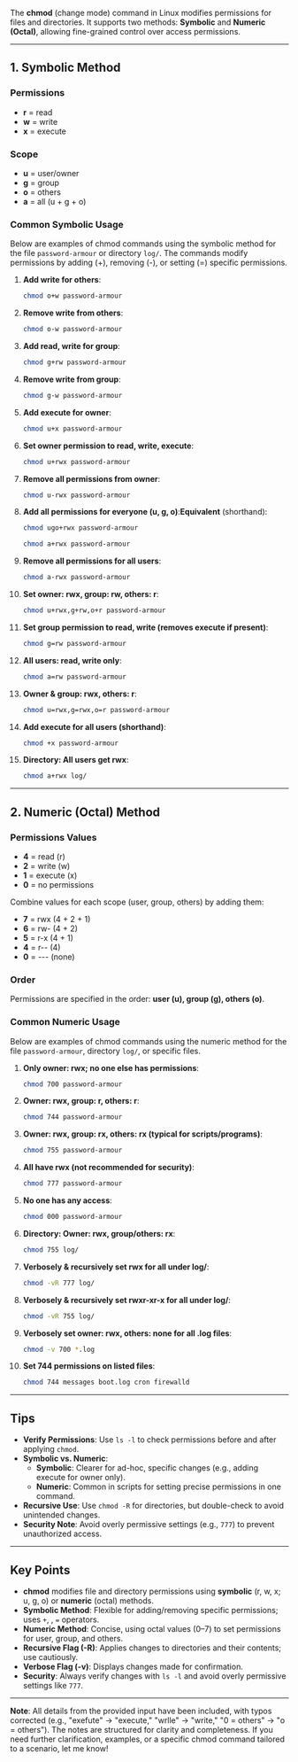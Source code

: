 

The **chmod** (change mode) command in Linux modifies permissions for files and directories. It supports two methods: **Symbolic** and **Numeric (Octal)**, allowing fine-grained control over access permissions.

---

## 1. Symbolic Method

### Permissions

- **r** = read
- **w** = write
- **x** = execute

### Scope

- **u** = user/owner
- **g** = group
- **o** = others
- **a** = all (u + g + o)

### Common Symbolic Usage

Below are examples of chmod commands using the symbolic method for the file `password-armour` or directory `log/`. The commands modify permissions by adding (+), removing (-), or setting (=) specific permissions.

1. **Add write for others**:
    
    ```bash
    chmod o+w password-armour
    
    ```
    
2. **Remove write from others**:
    
    ```bash
    chmod o-w password-armour
    
    ```
    
3. **Add read, write for group**:
    
    ```bash
    chmod g+rw password-armour
    
    ```
    
4. **Remove write from group**:
    
    ```bash
    chmod g-w password-armour
    
    ```
    
5. **Add execute for owner**:
    
    ```bash
    chmod u+x password-armour
    
    ```
    
6. **Set owner permission to read, write, execute**:
    
    ```bash
    chmod u+rwx password-armour
    
    ```
    
7. **Remove all permissions from owner**:
    
    ```bash
    chmod u-rwx password-armour
    
    ```
    
8. **Add all permissions for everyone (u, g, o)**:**Equivalent** (shorthand):
    
    ```bash
    chmod ugo+rwx password-armour
    
    ```
    
    ```bash
    chmod a+rwx password-armour
    
    ```
    
9. **Remove all permissions for all users**:
    
    ```bash
    chmod a-rwx password-armour
    
    ```
    
10. **Set owner: rwx, group: rw, others: r**:
    
    ```bash
    chmod u+rwx,g+rw,o+r password-armour
    
    ```
    
11. **Set group permission to read, write (removes execute if present)**:
    
    ```bash
    chmod g=rw password-armour
    
    ```
    
12. **All users: read, write only**:
    
    ```bash
    chmod a=rw password-armour
    
    ```
    
13. **Owner & group: rwx, others: r**:
    
    ```bash
    chmod u=rwx,g=rwx,o=r password-armour
    
    ```
    
14. **Add execute for all users (shorthand)**:
    
    ```bash
    chmod +x password-armour
    
    ```
    
15. **Directory: All users get rwx**:
    
    ```bash
    chmod a+rwx log/
    
    ```
    

---

## 2. Numeric (Octal) Method

### Permissions Values

- **4** = read (r)
- **2** = write (w)
- **1** = execute (x)
- **0** = no permissions

Combine values for each scope (user, group, others) by adding them:

- **7** = rwx (4 + 2 + 1)
- **6** = rw- (4 + 2)
- **5** = r-x (4 + 1)
- **4** = r-- (4)
- **0** = --- (none)

### Order

Permissions are specified in the order: **user (u), group (g), others (o)**.

### Common Numeric Usage

Below are examples of chmod commands using the numeric method for the file `password-armour`, directory `log/`, or specific files.

1. **Only owner: rwx; no one else has permissions**:
    
    ```bash
    chmod 700 password-armour
    
    ```
    
2. **Owner: rwx, group: r, others: r**:
    
    ```bash
    chmod 744 password-armour
    
    ```
    
3. **Owner: rwx, group: rx, others: rx (typical for scripts/programs)**:
    
    ```bash
    chmod 755 password-armour
    
    ```
    
4. **All have rwx (not recommended for security)**:
    
    ```bash
    chmod 777 password-armour
    
    ```
    
5. **No one has any access**:
    
    ```bash
    chmod 000 password-armour
    
    ```
    
6. **Directory: Owner: rwx, group/others: rx**:
    
    ```bash
    chmod 755 log/
    
    ```
    
7. **Verbosely & recursively set rwx for all under log/**:
    
    ```bash
    chmod -vR 777 log/
    
    ```
    
8. **Verbosely & recursively set rwxr-xr-x for all under log/**:
    
    ```bash
    chmod -vR 755 log/
    
    ```
    
9. **Verbosely set owner: rwx, others: none for all .log files**:
    
    ```bash
    chmod -v 700 *.log
    
    ```
    
10. **Set 744 permissions on listed files**:
    
    ```bash
    chmod 744 messages boot.log cron firewalld
    
    ```
    

---

## Tips

- **Verify Permissions**: Use `ls -l` to check permissions before and after applying `chmod`.
- **Symbolic vs. Numeric**:
    - **Symbolic**: Clearer for ad-hoc, specific changes (e.g., adding execute for owner only).
    - **Numeric**: Common in scripts for setting precise permissions in one command.
- **Recursive Use**: Use `chmod -R` for directories, but double-check to avoid unintended changes.
- **Security Note**: Avoid overly permissive settings (e.g., `777`) to prevent unauthorized access.

---

## Key Points

- **chmod** modifies file and directory permissions using **symbolic** (r, w, x; u, g, o) or **numeric** (octal) methods.
- **Symbolic Method**: Flexible for adding/removing specific permissions; uses `+`, , `=` operators.
- **Numeric Method**: Concise, using octal values (0–7) to set permissions for user, group, and others.
- **Recursive Flag (-R)**: Applies changes to directories and their contents; use cautiously.
- **Verbose Flag (-v)**: Displays changes made for confirmation.
- **Security**: Always verify changes with `ls -l` and avoid overly permissive settings like `777`.

---

**Note**: All details from the provided input have been included, with typos corrected (e.g., "exefute" → "execute," "wrlle" → "write," "0 = others" → "o = others"). The notes are structured for clarity and completeness. If you need further clarification, examples, or a specific chmod command tailored to a scenario, let me know!
